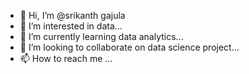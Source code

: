 - 👋 Hi, I’m @srikanth gajula
- 👀 I’m interested in data...
- 🌱 I’m currently learning data analytics...
- 💞️ I’m looking to collaborate on data science project...
- 📫 How to reach me ...

<!---
srigajula/srigajula is a ✨ special ✨ repository because its `README.md` (this file) appears on your GitHub profile.
You can click the Preview link to take a look at your changes.
--->
